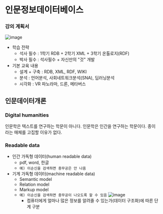 # 인문정보데이터베이스
### 강의 계획서
![image](https://user-images.githubusercontent.com/61646760/157179820-242fb286-96eb-4e2d-86f8-81ef96c8b8ae.png)
- 학습 전략
  - 석사 필수 : 1학기 RDB + 2학기 XML + 3학기 온톨로지(RDF)
  - 박사 필수 : 석사필수 + 자신만의 "것" 개발
- 기본 교육 내용
  - 설계 + 구축 : RDB, XML, RDF, WIKI
  - 분석 : 언어분석, 사회네트워크분석(SNA), 딥러닝분석
  - 시각화 : VR 파노라마, 드론, 메타버스
## 인문데이터개론
### Digital humanities
인문학은 텍스트를 연구하는 학문이 아니다. 인문학은 인간을 연구하는 학문이다. 종이라는 매체를 고집할 이유가 없다.
### Readable data
- 인간 가독형 데이터(human readable data)
  - pdf, word, 한글
  - `예) 이순신을 검색하면 충무공은 안 나옴`
- 기계 가독형 데이터(machine readable data)
  - Semantic model
  - Relation model
  - Markup model
  - `예) 이순신을 검색하면 충무공이 나오도록 할 수 있음`
    ![image](https://user-images.githubusercontent.com/61646760/157156777-040cb945-e230-4f26-ae11-7d9d7040366b.png)
      - 컴퓨터에게 얼마나 많은 정보를 알려줄 수 있는가(데이터 구조화)에 따른 단계 구분

